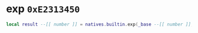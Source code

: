 # exp `0xE2313450`

```lua
local result --[[ number ]] = natives.builtin.exp(_base --[[ number ]], _exponent --[[ number ]])
```